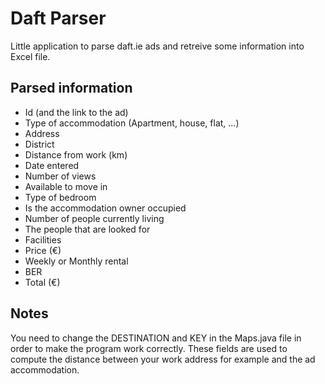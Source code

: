 # Daft Parser

Little application to parse daft.ie ads and retreive some information into Excel file.

## Parsed information

* Id (and the link to the ad)
* Type of accommodation (Apartment, house, flat, ...)
* Address
* District
* Distance from work (km)
* Date entered
* Number of views
* Available to move in
* Type of bedroom
* Is the accommodation owner occupied
* Number of people currently living
* The people that are looked for
* Facilities
* Price (€)
* Weekly or Monthly rental
* BER
* Total (€)

## Notes

You need to change the DESTINATION and KEY in the Maps.java file in order to make the program work correctly. These fields are used to compute the distance between your work address for example and the ad accommodation.